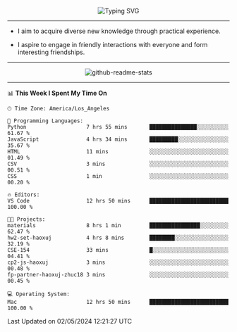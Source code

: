 <p align="center">
  <img src="https://readme-typing-svg.demolab.com?font=Fira+Code&weight=500&size=32&duration=2500&pause=1600&center=true&vCenter=true&random=false&width=1024&height=64&lines=Hi+there+%F0%9F%91%8B;I'm+delighted+you+could+make+it+here+%F0%9F%8E%89;I'm+Harry%2C+a+college+student+still+finding+my+way" alt="Typing SVG" />
</p>


---


- I aim to acquire diverse new knowledge through practical experience.

- I aspire to engage in friendly interactions with everyone and form interesting friendships.


---


<p align="center">
  <img src="https://github-readme-stats.vercel.app/api?username=Harry-Jing&show_icons=true" alt="github-readme-stats"/>
</p>


---

<!--START_SECTION:waka-->
📊 **This Week I Spent My Time On** 

```text
🕑︎ Time Zone: America/Los_Angeles

💬 Programming Languages: 
Python                   7 hrs 55 mins       ███████████████░░░░░░░░░░   61.67 % 
JavaScript               4 hrs 34 mins       █████████░░░░░░░░░░░░░░░░   35.67 % 
HTML                     11 mins             ░░░░░░░░░░░░░░░░░░░░░░░░░   01.49 % 
CSV                      3 mins              ░░░░░░░░░░░░░░░░░░░░░░░░░   00.51 % 
CSS                      1 min               ░░░░░░░░░░░░░░░░░░░░░░░░░   00.20 % 

🔥 Editors: 
VS Code                  12 hrs 50 mins      █████████████████████████   100.00 % 

🐱‍💻 Projects: 
materials                8 hrs 1 min         ████████████████░░░░░░░░░   62.47 % 
hw2-set-haoxuj           4 hrs 8 mins        ████████░░░░░░░░░░░░░░░░░   32.19 % 
CSE-154                  33 mins             █░░░░░░░░░░░░░░░░░░░░░░░░   04.41 % 
cp2-js-haoxuj            3 mins              ░░░░░░░░░░░░░░░░░░░░░░░░░   00.48 % 
fp-partner-haoxuj-zhuc18 3 mins              ░░░░░░░░░░░░░░░░░░░░░░░░░   00.45 % 

💻 Operating System: 
Mac                      12 hrs 50 mins      █████████████████████████   100.00 % 
```


 Last Updated on 02/05/2024 12:21:27 UTC
<!--END_SECTION:waka-->
